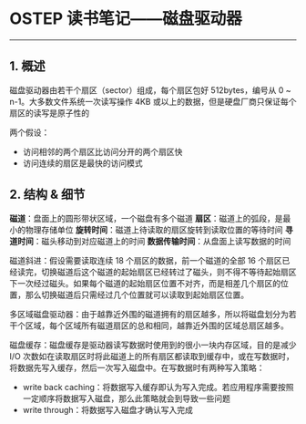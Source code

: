 # OSTEP 读书笔记——磁盘驱动器

---

## 1. 概述

磁盘驱动器由若干个扇区（sector）组成，每个扇区包好 512bytes，编号从 0 ~ n-1。大多数文件系统一次读写操作 4KB 或以上的数据，但是硬盘厂商只保证每个扇区的读写是原子性的

两个假设：

* 访问相邻的两个扇区比访问分开的两个扇区快
* 访问连续的扇区是最快的访问模式

## 2. 结构 & 细节

**磁道**：盘面上的圆形带状区域，一个磁盘有多个磁道
**扇区**：磁道上的弧段，是最小的物理存储单位
**旋转时间**：磁道上待读取的扇区旋转到读取位置的等待时间
**寻道时间**：磁头移动到对应磁道上的时间
**数据传输时间**：从盘面上读写数据的时间

磁道斜进：假设需要读取连续 18 个扇区的数据，前一个磁道的全部 16 个扇区已经读完，切换磁道后这个磁道的起始扇区已经转过了磁头，则不得不等待起始扇区下一次经过磁头。如果每个磁道的起始扇区位置不对齐，而是相差几个扇区的位置，那么切换磁道后只需经过几个位置就可以读取到起始扇区位置。

多区域磁盘驱动器：由于越靠近外围的磁道拥有的扇区越多，所以将磁盘划分为若干个区域，每个区域所有磁道扇区的总和相同，越靠近外围的区域总扇区越多。

磁盘缓存：磁盘缓存是驱动器读写数据时使用到的很小一块内存区域，目的是减少 I/O 次数如在读取扇区时将此磁道上的所有扇区都读取到缓存中，或在写数据时，将数据先写入缓存，然后一次写入磁盘中。在写数据时有两种写入策略：

* write back caching：将数据写入缓存即认为写入完成。若应用程序需要按照一定顺序将数据写入磁盘，那么此策略就会到导致一些问题
* write through：将数据写入磁盘才确认写入完成

